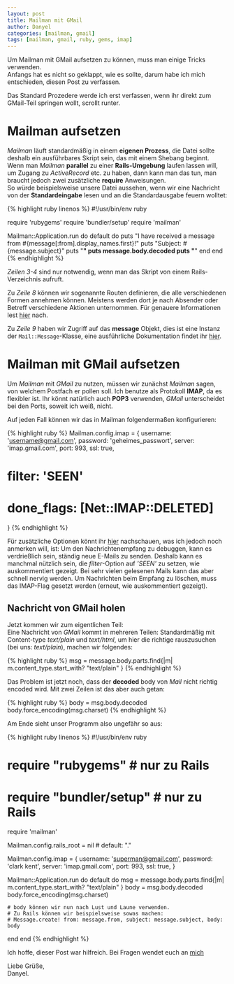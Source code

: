 ```yaml
---
layout: post
title: Mailman mit GMail
author: Danyel
categories: [mailman, gmail]
tags: [mailman, gmail, ruby, gems, imap]
---
```


Um Mailman mit GMail aufsetzen zu können, muss man einige Tricks verwenden.  
Anfangs hat es nicht so geklappt, wie es sollte, darum habe ich mich entschieden, diesen Post zu verfassen.

Das Standard Prozedere werde ich erst verfassen,
wenn ihr direkt zum GMail-Teil springen wollt, scrollt runter.

# Mailman aufsetzen
*Mailman* läuft standardmäßig in einem **eigenen Prozess**,
die Datei sollte deshalb ein ausführbares Skript sein,
das mit einem Shebang beginnt.
Wenn man *Mailman* **parallel** zu einer **Rails-Umgebung** laufen lassen will,
um Zugang zu *ActiveRecord* etc. zu haben, dann kann man das tun,
man braucht jedoch zwei zusätzliche **require** Anweisungen.  
So würde beispielsweise unsere Datei aussehen,
wenn wir eine Nachricht von der **Standardeingabe** lesen
und an die Standardausgabe feuern wolltet:

{% highlight ruby linenos %}
#!/usr/bin/env ruby

require 'rubygems'
require 'bundler/setup'
require 'mailman'

Mailman::Application.run do
  default do
    puts "I have received a message from #{message[:from].display_names.first}!"
    puts "Subject: #{message.subject}"
    puts "**************************"
    puts message.body.decoded
    puts "**************************"
  end
end
{% endhighlight %}

*Zeilen 3-4* sind nur notwendig, wenn man das Skript von einem Rails-Verzeichnis aufruft.

Zu *Zeile 8* können wir sogenannte Routen definieren,
die alle verschiedenen Formen annehmen können.
Meistens werden dort je nach Absender oder Betreff verschiedene Aktionen unternommen.
Für genauere Informationen lest
[hier](https://github.com/titanous/mailman/blob/master/USER_GUIDE.md#routes) nach.

Zu *Zeile 9* haben wir Zugriff auf das **message** Objekt,
dies ist eine Instanz der <code style="display: inline;">Mail::Message</code>-Klasse,
eine ausführliche Dokumentation findet ihr [hier](http://rdoc.info/github/mikel/mail/Mail/Message).

# Mailman mit GMail aufsetzen

Um *Mailman* mit *GMail* zu nutzen, müssen wir zunächst *Mailman* sagen,
von welchem Postfach er pollen soll. Ich benutze als Protokoll
**IMAP**, da es flexibler ist. Ihr könnt natürlich auch **POP3** verwenden,
*GMail* unterscheidet bei den Ports, soweit ich weiß, nicht.

Auf jeden Fall können wir das in Mailman folgendermaßen konfigurieren:

{% highlight ruby %}
Mailman.config.imap = {
  username: 'username@gmail.com',
  password: 'geheimes_passwort',
  server: 'imap.gmail.com',
  port: 993,
  ssl: true,
  # filter: 'SEEN'
  # done_flags: [Net::IMAP::DELETED]
}
{% endhighlight %}

Für zusätzliche Optionen könnt ihr 
[hier](https://github.com/titanous/mailman/blob/master/lib/mailman/receiver/imap.rb) nachschauen,
was ich jedoch noch anmerken will, ist: Um den Nachrichtenempfang zu debuggen,
kann es verdrießlich sein, ständig neue E-Mails zu senden.
Deshalb kann es manchmal nützlich sein, die *filter*-Option auf *'SEEN'* zu setzen,
wie auskommentiert gezeigt. Bei sehr vielen gelesenen Mails kann das aber schnell nervig werden.
Um Nachrichten beim Empfang zu löschen, muss das IMAP-Flag gesetzt werden (erneut, wie auskommentiert gezeigt).

## Nachricht von GMail holen

Jetzt kommen wir zum eigentlichen Teil:  
Eine Nachricht von *GMail* kommt in mehreren Teilen:
Standardmäßig mit Content-type *text/plain* und *text/html*,
um hier die richtige rauszusuchen (bei uns: *text/plain*),
machen wir folgendes:

{% highlight ruby %}
msg = message.body.parts.find{|m| m.content_type.start_with? "text/plain" }
{% endhighlight %}

Das Problem ist jetzt noch,
dass der **decoded** body von *Mail* nicht richtig encoded wird.
Mit zwei Zeilen ist das aber auch getan:

{% highlight ruby %}
body = msg.body.decoded
body.force_encoding(msg.charset)
{% endhighlight %}

Am Ende sieht unser Programm also ungefähr so aus:

{% highlight ruby linenos %}
#!/usr/bin/env ruby

# require "rubygems" # nur zu Rails
# require "bundler/setup" # nur zu Rails
require 'mailman'

Mailman.config.rails_root = nil # default: "."

Mailman.config.imap = {
  username: 'superman@gmail.com',
  password: 'clark kent',
  server: 'imap.gmail.com',
  port: 993,
  ssl: true,
}

Mailman::Application.run do
  default do
    msg = message.body.parts.find{|m| m.content_type.start_with? "text/plain" }
    body = msg.body.decoded
    body.force_encoding(msg.charset)

    # body können wir nun nach Lust und Laune verwenden.
    # Zu Rails können wir beispielsweise sowas machen:
    # Message.create! from: message.from, subject: message.subject, body: body
  end
end
{% endhighlight %}

Ich hoffe, dieser Post war hilfreich. Bei Fragen wendet euch an [mich](mailto:danyel@webhippie.de)

Liebe Grüße,  
Danyel.
